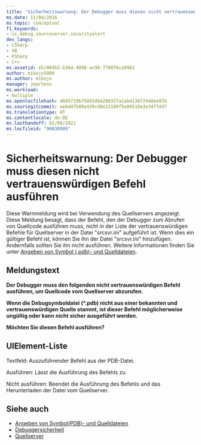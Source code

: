 ```yaml
---
title: 'Sicherheitswarnung: Der Debugger muss diesen nicht vertrauenswürdigen Befehl ausführen | Microsoft-Dokumentation'
ms.date: 11/04/2016
ms.topic: conceptual
f1_keywords:
- vs.debug.sourceserver.securityalert
dev_langs:
- CSharp
- VB
- FSharp
- C++
ms.assetid: e5c004b3-b364-4098-ac98-770076ca9981
author: mikejo5000
ms.author: mikejo
manager: jmartens
ms.workload:
- multiple
ms.openlocfilehash: d845719b758d3d64280337a1ab4138f2948ee97b
ms.sourcegitcommit: ae6d47b09a439cd0e13180f5e89510e3e347fd47
ms.translationtype: HT
ms.contentlocale: de-DE
ms.lasthandoff: 02/08/2021
ms.locfileid: "99838989"
---
```

# <a name="security-warning-debugger-must-execute-untrusted-command"></a>Sicherheitswarnung: Der Debugger muss diesen nicht vertrauenswürdigen Befehl ausführen
Diese Warnmeldung wird bei Verwendung des Quellservers angezeigt. Diese Meldung besagt, dass der Befehl, den der Debugger zum Abrufen von Quellcode ausführen muss, nicht in der Liste der vertrauenswürdigen Befehle für Quellserver in der Datei "srcsvr.ini" aufgeführt ist. Wenn dies ein gültiger Befehl ist, können Sie ihn der Datei "srcsvr.ini" hinzufügen. Andernfalls sollten Sie ihn nicht ausführen. Weitere Informationen finden Sie unter [Angeben von Symbol (.pdb)- und Quelldateien](../debugger/specify-symbol-dot-pdb-and-source-files-in-the-visual-studio-debugger.md).

## <a name="message-text"></a>Meldungstext
 **Der Debugger muss den folgenden nicht vertrauenswürdigen Befehl ausführen, um Quellcode vom Quellserver abzurufen.**

 **Wenn die Debugsymboldatei (\*.pdb) nicht aus einer bekannten und vertrauenswürdigen Quelle stammt, ist dieser Befehl möglicherweise ungültig oder kann nicht sicher ausgeführt werden.**

 **Möchten Sie diesen Befehl ausführen?**

## <a name="uielement-list"></a>UIElement-Liste
 Textfeld: Auszuführender Befehl aus der PDB-Datei.

 Ausführen: Lässt die Ausführung des Befehls zu.

 Nicht ausführen: Beendet die Ausführung des Befehls und das Herunterladen der Datei vom Quellserver.

## <a name="see-also"></a>Siehe auch
- [Angeben von Symbol(PDB)- und Quelldateien](../debugger/specify-symbol-dot-pdb-and-source-files-in-the-visual-studio-debugger.md)
- [Debuggersicherheit](../debugger/debugger-security.md)
- [Quellserver](/windows/desktop/Debug/source-server-and-source-indexing)